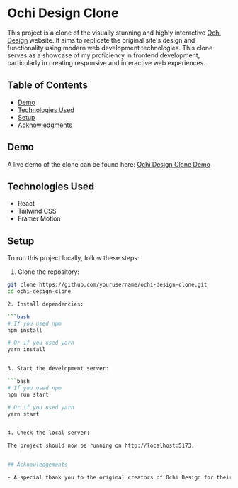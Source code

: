 # Ochi Design Clone

This project is a clone of the visually stunning and highly interactive [Ochi Design](https://ochi.design) website. It aims to replicate the original site's design and functionality using modern web development technologies. This clone serves as a showcase of my proficiency in frontend development, particularly in creating responsive and interactive web experiences.

## Table of Contents

- [Demo](#demo)
- [Technologies Used](#technologies-used)
- [Setup](#setup)
- [Acknowledgments](#acknowledgments)

## Demo

A live demo of the clone can be found here: [Ochi Design Clone Demo](https://ochi-design-react.netlify.app/) 

## Technologies Used

- React
- Tailwind CSS
- Framer Motion 

## Setup

To run this project locally, follow these steps:

1. Clone the repository:


```bash
git clone https://github.com/yourusername/ochi-design-clone.git
cd ochi-design-clone

2. Install dependencies:

```bash
# If you used npm
npm install

# Or if you used yarn
yarn install


3. Start the development server:

```bash
# If you used npm
npm run start

# Or if you used yarn
yarn start


4. Check the local server:

The project should now be running on http://localhost:5173.


## Acknowledgements

- A special thank you to the original creators of Ochi Design for their inspirational work.




